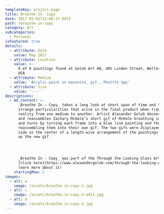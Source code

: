 ```yaml
---
templateKey: project-page
title: Breathe In- Copy
date: 2017-05-01T12:08:27.945Z
path: /breathe-in-copy
category: Art
subcategories:
  - Personal
isFeatured: true
details:
  - attribute: Date
    value: May 2017
  - attribute: Location
    value: >-
      6 of 6 paintings found at Golob Art HQ, 405 Linden Street, Wellesley, MA,
      USA
  - attribute: Medium
    value: 'Acrylic paint on masonite, gif., Phottto app'
  - attribute: Size
    value: '----'
descriptions:
  - md_content: >-
      _Breathe In – Copy_ takes a long look at short span of time and the
      strange particularities that arise in the final product when translating
      reality from one medium to another. Artist Alexander Golob deconstructs
      and reassembles Zachary McHale’s short gif of McHale breathing in and out
      and turns by turning each frame into a blue line painting and then
      reassembling them into their own gif. The two gifs were displayed side by
      side in the center of a length-wise arrangement of the paintings that make
      up the new gif.




      _Breathe In - Copy_ was part of the Through the Looking Glass Art Show--
      [click here](https://www.alexandergolob.com/through-the-looking-glass) to
      learn more about it!
    startingRow: 2
images:
  - alt: a
    image: /assets/breathe-in-copy-1.jpg
  - alt: c
    image: /assets/breathe-in-copy-2-edit.jpg
  - alt: d
    image: /assets/breathe-in-copy-4.jpg
---
```



